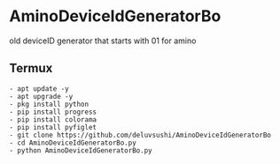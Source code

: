# AminoDeviceIdGeneratorBo
old deviceID generator that starts with 01 for amino

## Termux
```shell
- apt update -y
- apt upgrade -y
- pkg install python
- pip install progress
- pip install colorama
- pip install pyfiglet
- git clone https://github.com/deluvsushi/AminoDeviceIdGeneratorBo
- cd AminoDeviceIdGeneratorBo.py
- python AminoDeviceIdGeneratorBo.py
```

